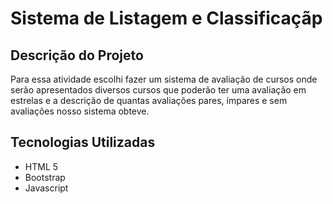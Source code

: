 # Sistema de Listagem e Classificaçãp

## Descrição do Projeto

Para essa atividade escolhi fazer um sistema de avaliação de cursos onde serão apresentados diversos cursos que poderão ter uma avaliação em estrelas e a descrição de quantas avaliações pares, ímpares e sem avaliações nosso sistema obteve.
## Tecnologias Utilizadas

- HTML 5
- Bootstrap
- Javascript

